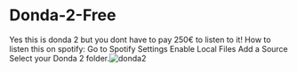 # Donda-2-Free
Yes this is donda 2 but you dont have to pay 250€ to listen to it!
How to listen this on spotify:
Go to Spotify Settings
Enable Local Files
Add a Source
Select your Donda 2 folder.![donda2](https://user-images.githubusercontent.com/79189729/156672151-230da8d8-dd9c-466b-9dbc-789cbb769aa1.jpg)
